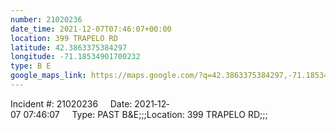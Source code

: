 ```yaml
---
number: 21020236
date_time: 2021-12-07T07:46:07+00:00
location: 399 TRAPELO RD
latitude: 42.3863375384297
longitude: -71.18534901700232
type: B E
google_maps_link: https://maps.google.com/?q=42.3863375384297,-71.18534901700232
---
```


Incident #: 21020236     Date: 2021‐12‐07 07:46:07     Type: PAST B&E;;;Location: 399 TRAPELO RD;;;
